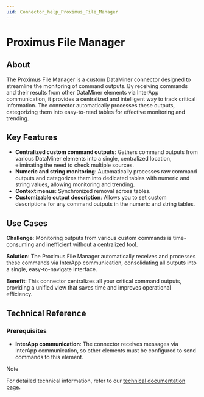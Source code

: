 ```yaml
---
uid: Connector_help_Proximus_File_Manager
---
```


# Proximus File Manager

## About

The Proximus File Manager is a custom DataMiner connector designed to streamline the monitoring of command outputs. By receiving commands and their results from other DataMiner elements via InterApp communication, it provides a centralized and intelligent way to track critical information. The connector automatically processes these outputs, categorizing them into easy-to-read tables for effective monitoring and trending.

## Key Features

- **Centralized custom command outputs**: Gathers command outputs from various DataMiner elements into a single, centralized location, eliminating the need to check multiple sources.
- **Numeric and string monitoring**: Automatically processes raw command outputs and categorizes them into dedicated tables with numeric and string values, allowing monitoring and trending.
- **Context menus**: Synchronized removal across tables.
- **Customizable output description**: Allows you to set custom descriptions for any command outputs in the numeric and string tables.

## Use Cases

**Challenge**: Monitoring outputs from various custom commands is time-consuming and inefficient without a centralized tool.

**Solution**: The Proximus File Manager automatically receives and processes these commands via InterApp communication, consolidating all outputs into a single, easy-to-navigate interface.

**Benefit**: This connector centralizes all your critical command outputs, providing a unified view that saves time and improves operational efficiency.

## Technical Reference

### Prerequisites

- **InterApp communication**: The connector receives messages via InterApp communication, so other elements must be configured to send commands to this element.

> [!NOTE]
> For detailed technical information, refer to our [technical documentation page](xref:Connector_help_Proximus_File_Manager_Technical).
